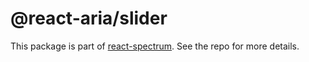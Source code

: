 # @react-aria/slider

This package is part of [react-spectrum](https://github.com/adobe/react-spectrum). See the repo for more details.
